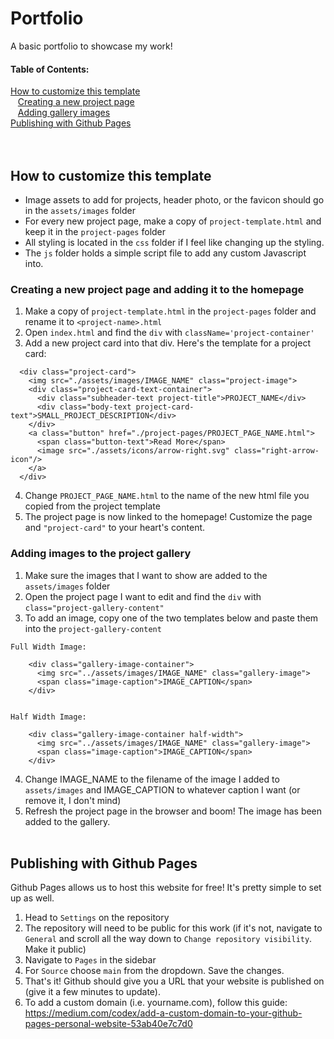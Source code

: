 # Portfolio

A basic portfolio to showcase my work!

#### Table of Contents:

<a href="https://github.com/colekniffen/portfolio#how-to-customize-this-template">How to customize this template</a></br>
&nbsp;&nbsp;&nbsp;<a href="https://github.com/colekniffen/portfolio#creating-a-new-project-page-and-adding-it-to-the-homepage">Creating a new project page</a></br>
&nbsp;&nbsp;&nbsp;<a href="https://github.com/colekniffen/portfolio#adding-images-to-the-project-gallery">Adding gallery images</a></br>
<a href="https://github.com/colekniffen/portfolio#publishing-with-github-pages">Publishing with Github Pages</a></br>
<br />
<br />

## How to customize this template

- Image assets to add for projects, header photo, or the favicon should go in the `assets/images` folder
- For every new project page, make a copy of `project-template.html` and keep it in the `project-pages` folder
- All styling is located in the `css` folder if I feel like changing up the styling.
- The `js` folder holds a simple script file to add any custom Javascript into.
  <br />

### Creating a new project page and adding it to the homepage

1. Make a copy of `project-template.html` in the `project-pages` folder and rename it to `<project-name>.html`
2. Open `index.html` and find the `div` with `className='project-container'`
3. Add a new project card into that div. Here's the template for a project card:

```
  <div class="project-card">
    <img src="./assets/images/IMAGE_NAME" class="project-image">
    <div class="project-card-text-container">
      <div class="subheader-text project-title">PROJECT_NAME</div>
      <div class="body-text project-card-text">SMALL_PROJECT_DESCRIPTION</div>
    </div>
    <a class="button" href="./project-pages/PROJECT_PAGE_NAME.html">
      <span class="button-text">Read More</span>
      <image src="./assets/icons/arrow-right.svg" class="right-arrow-icon"/>
    </a>
  </div>
```

4. Change `PROJECT_PAGE_NAME.html` to the name of the new html file you copied from the project template
5. The project page is now linked to the homepage! Customize the page and `"project-card"` to your heart's content.
   <br />

### Adding images to the project gallery

1. Make sure the images that I want to show are added to the `assets/images` folder
2. Open the project page I want to edit and find the `div` with `class="project-gallery-content"`
3. To add an image, copy one of the two templates below and paste them into the `project-gallery-content`

```
Full Width Image:

    <div class="gallery-image-container">
      <img src="../assets/images/IMAGE_NAME" class="gallery-image">
      <span class="image-caption">IMAGE_CAPTION</span>
    </div>


Half Width Image:

    <div class="gallery-image-container half-width">
      <img src="../assets/images/IMAGE_NAME" class="gallery-image">
      <span class="image-caption">IMAGE_CAPTION</span>
    </div>
```

4. Change IMAGE_NAME to the filename of the image I added to `assets/images` and IMAGE_CAPTION to whatever caption I want (or remove it, I don't mind)
5. Refresh the project page in the browser and boom! The image has been added to the gallery.
   <br />
   <br />

## Publishing with Github Pages

Github Pages allows us to host this website for free! It's pretty simple to set up as well.

1. Head to `Settings` on the repository
2. The repository will need to be public for this work (if it's not, navigate to `General` and scroll all the way down to `Change repository visibility`. Make it public)
3. Navigate to `Pages` in the sidebar
4. For `Source` choose `main` from the dropdown. Save the changes.
5. That's it! Github should give you a URL that your website is published on (give it a few minutes to update).
6. To add a custom domain (i.e. yourname.com), follow this guide: https://medium.com/codex/add-a-custom-domain-to-your-github-pages-personal-website-53ab40e7c7d0
   <br />
   <br />
